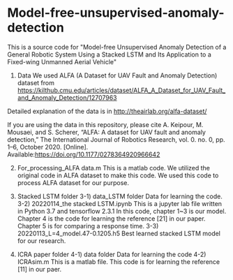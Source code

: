 # Model-free-unsupervised-anomaly-detection

This is a source code for "Model-free Unsupervised Anomaly Detection of a General Robotic System Using a Stacked LSTM and Its Application to a Fixed-wing Unmanned Aerial Vehicle"

1) Data
We used ALFA (A Dataset for UAV Fault and Anomaly Detection) dataset from
https://kilthub.cmu.edu/articles/dataset/ALFA_A_Dataset_for_UAV_Fault_and_Anomaly_Detection/12707963

Detailed explanation of the data is in
http://theairlab.org/alfa-dataset/

If you are using the data in this repository, please cite
A. Keipour, M. Mousaei, and S. Scherer, “ALFA: A dataset for UAV fault and anomaly detection,” The International Journal of Robotics Research, vol. 0. no.  0,  pp.  1–6,  October  2020.  [Online]. Available:https://doi.org/10.1177/0278364920966642

2) For_processing_ALFA data.m
This is a matlab code.
We utilized the original code in ALFA dataset to make this code.
We used this code to process ALFA dataset for our purpose.

3) Stacked LSTM folder
3-1) data_LSTM folder
Data for learning the code.
3-2) 20220114_the stacked LSTM.ipynb
This is a jupyter lab file written in Python 3.7 and tensorflow 2.3.1
In this code, chapter 1~3 is our model.
Chapter 4 is the code for learning the reference [21] in our paper.
Chapter 5 is for comparing a response time.
3-3) 20220113_L=4_model.47-0.1205.h5
Best learned stacked LSTM model for our research.

4) ICRA paper folder
4-1) data folder
Data for learning the code
4-2) ICRAsim.m
This is a matlab file.
This code is for learning the reference [11] in our paer.
